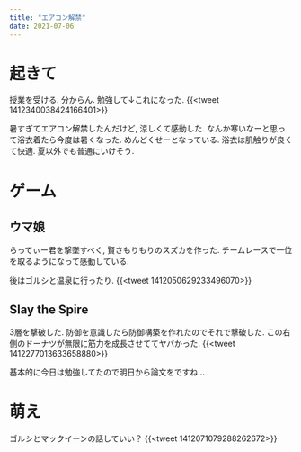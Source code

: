 ```yaml
---
title: "エアコン解禁"
date: 2021-07-06
---
```


# 起きて
授業を受ける. 分からん. 勉強して↓これになった.
{{<tweet 1412340038424166401>}}

暑すぎてエアコン解禁したんだけど, 涼しくて感動した. なんか寒いなーと思って浴衣着たら今度は暑くなった. めんどくせーとなっている. 浴衣は肌触りが良くて快適. 夏以外でも普通にいけそう.

# ゲーム
## ウマ娘
らってぃー君を撃墜すべく, 賢さもりもりのスズカを作った. チームレースで一位を取るようになって感動している.

後はゴルシと温泉に行ったり.
{{<tweet 1412050629233496070>}}

## Slay the Spire
3層を撃破した. 防御を意識したら防御構築を作れたのでそれで撃破した. この右側のドーナツが無限に筋力を成長させててヤバかった.
{{<tweet 1412277013633658880>}}

基本的に今日は勉強してたので明日から論文をですね...
# 萌え
ゴルシとマックイーンの話していい？
{{<tweet 1412071079288262672>}}